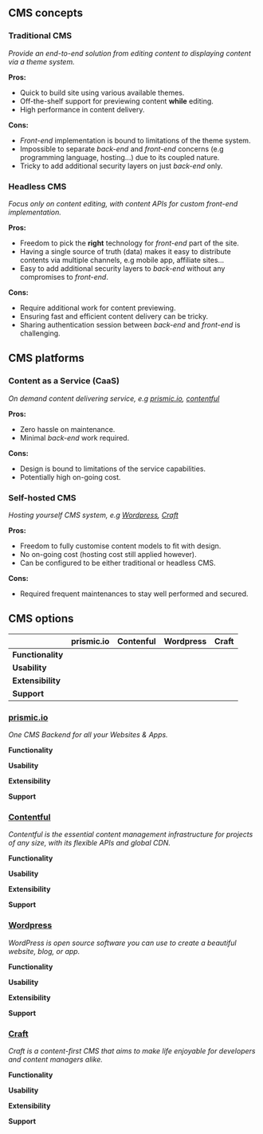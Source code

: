 ## CMS concepts

### Traditional CMS

*Provide an end-to-end solution from editing content to displaying content via a theme system.*

**Pros:**
- Quick to build site using various available themes.
- Off-the-shelf support for previewing content **while** editing.
- High performance in content delivery.

**Cons:**
- *Front-end* implementation is bound to limitations of the theme system.
- Impossible to separate *back-end* and *front-end* concerns (e.g programming language, hosting...) due to its coupled nature.
- Tricky to add additional security layers on just *back-end* only.


### Headless CMS

*Focus only on content editing, with content APIs for custom front-end implementation.*

**Pros:**
- Freedom to pick the **right** technology for *front-end* part of the site.
- Having a single source of truth (data) makes it easy to distribute contents via multiple channels, e.g mobile app, affiliate sites...
- Easy to add additional security layers to *back-end* without any compromises to *front-end*.

**Cons:**
- Require additional work for content previewing.
- Ensuring fast and efficient content delivery can be tricky.
- Sharing authentication session between *back-end* and *front-end* is challenging.


## CMS platforms

### Content as a Service (CaaS)

*On demand content delivering service, e.g [prismic.io](http://prismic.io),  [contentful](https://www.contentful.com/)*

**Pros:**
- Zero hassle on maintenance.
- Minimal *back-end* work required.

**Cons:**
- Design is bound to limitations of the service capabilities.
- Potentially high on-going cost.


### Self-hosted CMS

*Hosting yourself CMS system, e.g [Wordpress](https://wordpress.org/), [Craft](https://craftcms.com/)*

**Pros:**
- Freedom to fully customise content models to fit with design.
- No on-going cost (hosting cost still applied however).
- Can be configured to be either traditional or headless CMS.

**Cons:**
- Required frequent maintenances to stay well performed and secured.

## CMS options

|  | prismic.io | Contenful | Wordpress | Craft |
| --- | --- | --- | --- | --- |
| **Functionality** |  |  |  |  |
| **Usability** |  |  |  |  |
| **Extensibility** |  |  |  |  |
| **Support** |  |  |  |  |

### [prismic.io](https://prismic.io/)

*One CMS Backend for all your Websites & Apps.*

**Functionality**

**Usability**

**Extensibility**

**Support**

### [Contentful](https://www.contentful.com/)

*Contentful is the essential content management infrastructure for projects of any size, with its flexible APIs and global CDN.*

**Functionality**

**Usability**

**Extensibility**

**Support**

### [Wordpress](https://wordpress.org/)

*WordPress is open source software you can use to create a beautiful website, blog, or app.*

**Functionality**

**Usability**

**Extensibility**

**Support**

### [Craft](https://craftcms.com/)

*Craft is a content-first CMS that aims to make life enjoyable for developers and content managers alike.*

**Functionality**

**Usability**

**Extensibility**

**Support**
